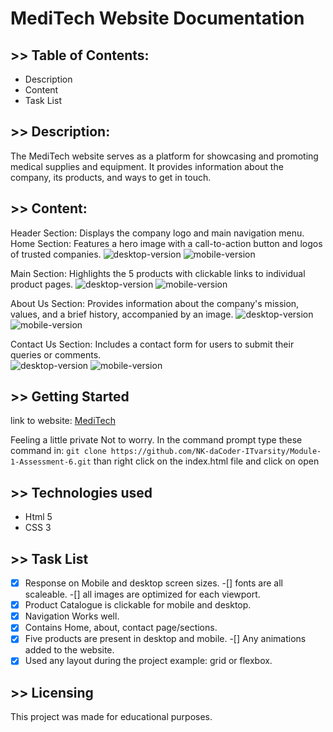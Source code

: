 # MediTech Website Documentation

## >> Table of Contents:

- Description
- Content
- Task List


## >> Description:

The MediTech website serves as a platform for showcasing and promoting medical supplies and equipment. It provides information about the company, its products, and ways to get in touch.

## >> Content:

Header Section: Displays the company logo and main navigation menu.
Home Section: Features a hero image with a call-to-action button and logos of trusted companies.
![desktop-version](/assets/readme-images/Picture1.png) ![mobile-version](/assets/readme-images/Picture1-mobile.png)

Main Section: Highlights the 5 products with clickable links to individual product pages.
![desktop-version](/assets/readme-images/Picture2.png) ![mobile-version](/assets/readme-images/Picture2-mobile.png)

About Us Section: Provides information about the company's mission, values, and a brief history, accompanied by an image.
![desktop-version](/assets/readme-images/Picture3.png) ![mobile-version](/assets/readme-images/Picture3-mobile.png)

Contact Us Section: Includes a contact form for users to submit their queries or comments.  
![desktop-version](/assets/readme-images/Picture4.png) ![mobile-version](/assets/readme-images/Picture4-mobile.png)

## >> Getting Started
link to website: [MediTech](https://nk-dacoder-itvarsity.github.io/Module-1-Assessment-6/)

Feeling a little private Not to worry. In the command prompt type these command in:
``` git clone https://github.com/NK-daCoder-ITvarsity/Module-1-Assessment-6.git ```
than right click on the index.html file and click on open

## >> Technologies used
- Html 5
- CSS 3

## >> Task List

-[x] Response on Mobile and desktop screen sizes.
-[] fonts are all scaleable.
-[] all images are optimized for each viewport.
-[x] Product Catalogue is clickable for mobile and desktop.
-[x] Navigation Works well.
-[x] Contains Home, about, contact page/sections.
-[x] Five products are present in desktop and mobile.
-[] Any animations added to the website.
-[x] Used any layout during the project example: grid or flexbox.

## >> Licensing

This project was made for educational purposes.







